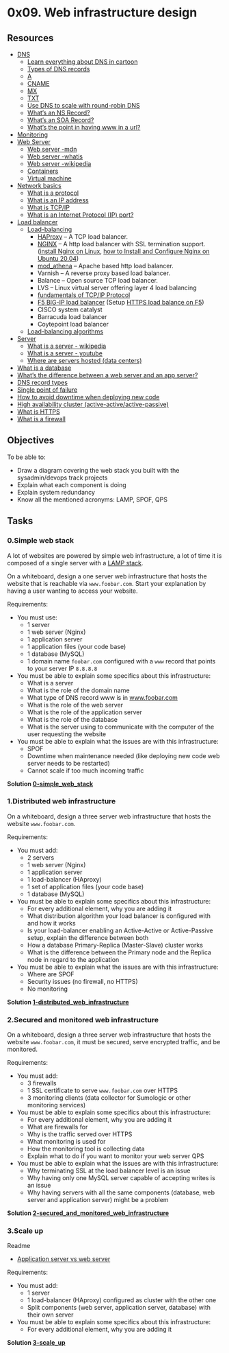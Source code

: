 # 0x09. Web infrastructure design

## Resources

- [DNS](https://alx-intranet.hbtn.io/concepts/12)
  - [Learn everything about DNS in cartoon](https://howdns.works/)
  - [Types of DNS records](https://phoenixnap.com/kb/dns-record-types)
  - [A](https://support.dnsimple.com/articles/a-record/)
  - [CNAME](https://en.wikipedia.org/wiki/CNAME_record)
  - [MX](https://en.wikipedia.org/wiki/MX_record)
  - [TXT](https://en.wikipedia.org/wiki/TXT_record)
  - [Use DNS to scale with round-robin DNS](https://www.dnsknowledge.com/whatis/round-robin-dns/)
  - [What’s an NS Record?](https://support.dnsimple.com/articles/ns-record/)
  - [What’s an SOA Record?](https://support.dnsimple.com/articles/soa-record/)
  - [ What’s the point in having www in a url?](https://serverfault.com/questions/145777/what-s-the-point-in-having-www-in-a-url)
- [Monitoring](https://alx-intranet.hbtn.io/concepts/13)
- [Web Server](https://alx-intranet.hbtn.io/concepts/17)
  - [Web server -mdn](https://developer.mozilla.org/en-USdocs/Learn/Common_questions/What_is_a_web_server)
  - [Web server -whatis](https://www.techtarget.com/whatisdefinition/Web-server)
  - [Web server -wikipedia](https://en.wikipedia.org/wikiWeb_server)
  - [Containers](https://www.cio.com/article/247005what-are-containers-and-why-do-you-need-them.html)
  - [Virtual machine](https://en.wikipedia.org/wikiVirtual_machine)
- [Network basics](https://alx-intranet.hbtn.io/concepts/33)
  - [What is a protocol](https://www.techtarget.com/searchnetworking/definition/protocol)
  - [What is an IP address](https://computer.howstuffworks.com/internet/basics/what-is-an-ip-address.htm)
  - [What is TCP/IP](https://www.techtarget.com/searchnetworking/definition/TCP-IP)
  - [What is an Internet Protocol (IP) port?](https://www.lifewire.com/port-numbers-on-computer-networks-817939)
- [Load balancer](https://alx-intranet.hbtn.io/concepts/46)
  - [Load-balancing](https://www.thegeekstuff.com/2016/01/load-balancer-intro/)
    - [HAProxy](http://www.haproxy.org/) – A TCP load balancer.
    - [NGINX](https://www.nginx.com/resources/wiki/) – A http load balancer with SSL termination support. ([install Nginx on Linux](https://www.thegeekstuff.com/2011/07/install-nginx-from-source/), [how to Install and Configure Nginx on Ubuntu 20.04](https://phoenixnap.com/kb/how-to-install-nginx-on-ubuntu-20-04))
    - [mod_athena](http://ath.sourceforge.net/mod_athena_doc/html/index.html) – Apache based http load balancer.
    - Varnish – A reverse proxy based load balancer.
    - Balance – Open source TCP load balancer.
    - LVS – Linux virtual server offering layer 4 load balancing
    - [ fundamentals of TCP/IP Protocol](https://www.thegeekstuff.com/2011/11/tcp-ip-fundamentals/)
    - [F5 BIG-IP load balancer](https://www.f5.com/products/ways-to-deploy) (Setup [HTTPS load balance on F5](https://www.thegeekstuff.com/2013/09/f5-https-ssl-load-balance/))
    - CISCO system catalyst
    - Barracuda load balancer
    - Coytepoint load balancer
  - [Load-balancing algorithms](https://community.f5.com/t5/technical-articles/intro-to-load-balancing-for-developers-ndash-the-algorithms/ta-p/273759)
- [Server](https://alx-intranet.hbtn.io/concepts/67)
  - [What is a server - wikipedia](<https://en.wikipedia.org/wiki/Server_(computing)#Hardware_requirement>)
  - [What is a server - youtube](https://www.youtube.com/watch?v=B1ANfsDyjeA)
  - [Where are servers hosted (data centers)](https://www.youtube.com/watch?v=iuqXFC_qIvA&t=33s)
- [What is a database](https://www.techtarget.com/searchdatamanagement/definition/database)
- [What’s the difference between a web server and an app server?](https://www.youtube.com/watch?v=S97eKyv2b9M)
- [DNS record types](https://pressable.com/?s=DNS&post_type=knowledgebase)
- [Single point of failure](https://en.wikipedia.org/wiki/Single_point_of_failure)
- [How to avoid downtime when deploying new code](https://softwareengineering.stackexchange.com/questions/35063/how-do-you-update-your-production-codebase-database-schema-without-causing-downt#answers-header)
- [High availability cluster (active-active/active-passive)](https://docs.oracle.com/cd/E17904_01/core.1111/e10106/intro.htm#ASHIA714)
- [What is HTTPS](https://www.instantssl.com/http-vs-https)
- [What is a firewall](https://www.webopedia.com/definitions/firewall/)

## Objectives

To be able to:

- Draw a diagram covering the web stack you built with the sysadmin/devops track projects
- Explain what each component is doing
- Explain system redundancy
- Know all the mentioned acronyms: LAMP, SPOF, QPS

## Tasks

### 0.Simple web stack

A lot of websites are powered by simple web infrastructure, a lot of time it is composed of a single server with a [LAMP stack](https://alx-intranet.hbtn.io/rltoken/YVDX0XsC6XHp0nmezvT9vQ).

On a whiteboard, design a one server web infrastructure that hosts the website that is reachable via `www.foobar.com`. Start your explanation by having a user wanting to access your website.

Requirements:

- You must use:
  - 1 server
  - 1 web server (Nginx)
  - 1 application server
  - 1 application files (your code base)
  - 1 database (MySQL)
  - 1 domain name `foobar.com` configured with a `www` record that points to your server IP `8.8.8.8`
- You must be able to explain some specifics about this infrastructure:
  - What is a server
  - What is the role of the domain name
  - What type of DNS record www is in www.foobar.com
  - What is the role of the web server
  - What is the role of the application server
  - What is the role of the database
  - What is the server using to communicate with the computer of the user requesting the website
- You must be able to explain what the issues are with this infrastructure:
  - SPOF
  - Downtime when maintenance needed (like deploying new code web server needs to be restarted)
  - Cannot scale if too much incoming traffic

**Solution [0-simple_web_stack](0-simple_web_stack)**

### 1.Distributed web infrastructure

On a whiteboard, design a three server web infrastructure that hosts the website `www.foobar.com`.

Requirements:

- You must add:
  - 2 servers
  - 1 web server (Nginx)
  - 1 application server
  - 1 load-balancer (HAproxy)
  - 1 set of application files (your code base)
  - 1 database (MySQL)
- You must be able to explain some specifics about this infrastructure:
  - For every additional element, why you are adding it
  - What distribution algorithm your load balancer is configured with and how it works
  - Is your load-balancer enabling an Active-Active or Active-Passive setup, explain the difference between both
  - How a database Primary-Replica (Master-Slave) cluster works
  - What is the difference between the Primary node and the Replica node in regard to the application
- You must be able to explain what the issues are with this infrastructure:
  - Where are SPOF
  - Security issues (no firewall, no HTTPS)
  - No monitoring

**Solution [1-distributed_web_infrastructure](1-distributed_web_infrastructure)**

### 2.Secured and monitored web infrastructure

On a whiteboard, design a three server web infrastructure that hosts the website `www.foobar.com`, it must be secured, serve encrypted traffic, and be monitored.

Requirements:

- You must add:
  - 3 firewalls
  - 1 SSL certificate to serve `www.foobar.com` over HTTPS
  - 3 monitoring clients (data collector for Sumologic or other monitoring services)
- You must be able to explain some specifics about this infrastructure:
  - For every additional element, why you are adding it
  - What are firewalls for
  - Why is the traffic served over HTTPS
  - What monitoring is used for
  - How the monitoring tool is collecting data
  - Explain what to do if you want to monitor your web server QPS
- You must be able to explain what the issues are with this infrastructure:
  - Why terminating SSL at the load balancer level is an issue
  - Why having only one MySQL server capable of accepting writes is an issue
  - Why having servers with all the same components (database, web server and application server) might be a problem

**Solution [2-secured_and_monitored_web_infrastructure](2-secured_and_monitored_web_infrastructure)**

### 3.Scale up

Readme

- [Application server vs web server](https://www.nginx.com/resources/glossary/application-server-vs-web-server/)

Requirements:

- You must add:
  - 1 server
  - 1 load-balancer (HAproxy) configured as cluster with the other one
  - Split components (web server, application server, database) with their own server
- You must be able to explain some specifics about this infrastructure:
  - For every additional element, why you are adding it

**Solution [3-scale_up](3-scale_up)**
